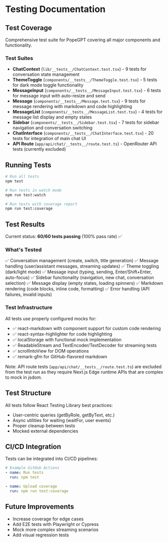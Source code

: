 # Testing Documentation

## Test Coverage

Comprehensive test suite for PopeGPT covering all major components and functionality.

### Test Suites

- **ChatContext** (`lib/__tests__/ChatContext.test.tsx`) - 9 tests for conversation state management
- **ThemeToggle** (`components/__tests__/ThemeToggle.test.tsx`) - 5 tests for dark mode toggle functionality
- **MessageInput** (`components/__tests__/MessageInput.test.tsx`) - 6 tests for message input with auto-resize and send
- **Message** (`components/__tests__/Message.test.tsx`) - 9 tests for message rendering with markdown and code highlighting
- **MessageList** (`components/__tests__/MessageList.test.tsx`) - 4 tests for message list display and empty states
- **Sidebar** (`components/__tests__/Sidebar.test.tsx`) - 7 tests for sidebar navigation and conversation switching
- **ChatInterface** (`components/__tests__/ChatInterface.test.tsx`) - 20 tests for integration of main chat UI
- **API Route** (`app/api/chat/__tests__/route.test.ts`) - OpenRouter API tests (currently excluded)

## Running Tests

```bash
# Run all tests
npm test

# Run tests in watch mode
npm run test:watch

# Run tests with coverage report
npm run test:coverage
```

## Test Results

Current status: **60/60 tests passing** (100% pass rate) ✅

### What's Tested

✅ Conversation management (create, switch, title generation)
✅ Message handling (user/assistant messages, streaming updates)
✅ Theme toggling (dark/light mode)
✅ Message input (typing, sending, Enter/Shift+Enter, auto-focus)
✅ Sidebar functionality (navigation, new chat, conversation selection)
✅ Message display (empty states, loading spinners)
✅ Markdown rendering (code blocks, inline code, formatting)
✅ Error handling (API failures, invalid inputs)

### Test Infrastructure

All tests use properly configured mocks for:
- ✅ react-markdown with component support for custom code rendering
- ✅ react-syntax-highlighter for code highlighting
- ✅ localStorage with functional mock implementation
- ✅ ReadableStream and TextEncoder/TextDecoder for streaming tests
- ✅ scrollIntoView for DOM operations
- ✅ remark-gfm for GitHub-flavored markdown

Note: API route tests (`app/api/chat/__tests__/route.test.ts`) are excluded from the test run as they require Next.js Edge runtime APIs that are complex to mock in jsdom.

## Test Structure

All tests follow React Testing Library best practices:
- User-centric queries (getByRole, getByText, etc.)
- Async utilities for waiting (waitFor, user events)
- Proper cleanup between tests
- Mocked external dependencies

## CI/CD Integration

Tests can be integrated into CI/CD pipelines:

```yaml
# Example GitHub Actions
- name: Run tests
  run: npm test

- name: Upload coverage
  run: npm run test:coverage
```

## Future Improvements

- Increase coverage for edge cases
- Add E2E tests with Playwright or Cypress
- Mock more complex streaming scenarios
- Add visual regression tests
